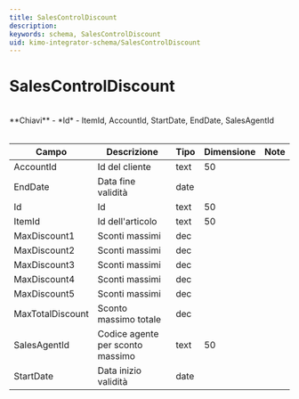 ```yaml
---
title: SalesControlDiscount
description:
keywords: schema, SalesControlDiscount
uid: kimo-integrator-schema/SalesControlDiscount
---
```


# SalesControlDiscount

<br>
**Chiavi**
- *Id*
- ItemId, AccountId, StartDate, EndDate, SalesAgentId
<br><br>

| Campo | Descrizione | Tipo | Dimensione | Note |
| --- | --- | --- | --- | --- |
| AccountId | Id del cliente | text | 50 |  |
| EndDate | Data fine validità | date |  |  |
| Id | Id | text | 50 |  |
| ItemId | Id dell'articolo | text | 50 |  |
| MaxDiscount1 | Sconti massimi | dec |  |  |
| MaxDiscount2 | Sconti massimi | dec |  |  |
| MaxDiscount3 | Sconti massimi | dec |  |  |
| MaxDiscount4 | Sconti massimi | dec |  |  |
| MaxDiscount5 | Sconti massimi | dec |  |  |
| MaxTotalDiscount | Sconto massimo totale | dec |  |  |
| SalesAgentId | Codice agente per sconto massimo | text | 50 |  |
| StartDate | Data inizio validità | date |  |  |

